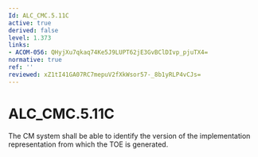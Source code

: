 ```yaml
---
Id: ALC_CMC.5.11C
active: true
derived: false
level: 1.373
links:
- ACOM-056: QHyjXu7qkaq74Ke5J9LUPT62jE3GvBClDIvp_pjuTX4=
normative: true
ref: ''
reviewed: xZ1tI41GA07RC7mepuV2fXkWsor57-_8b1yRLP4vCJs=
---
```


# ALC_CMC.5.11C

The CM system shall be able to identify the version of the implementation representation from which the TOE is generated.